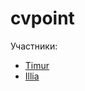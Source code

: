 # cvpoint

Участники:

* [Timur](https://github.com/hiprofessional)
* [Illia](https://github.com/Illiachr)
